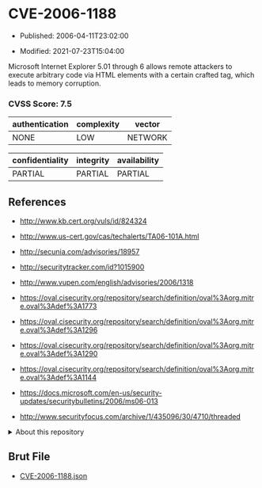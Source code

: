 # CVE-2006-1188

- Published: 2006-04-11T23:02:00

- Modified: 2021-07-23T15:04:00

Microsoft Internet Explorer 5.01 through 6 allows remote attackers to execute arbitrary code via HTML elements with a certain crafted tag, which leads to memory corruption.

### CVSS Score: **7.5**

| authentication | complexity | vector |
| --- | --- | --- |
| NONE | LOW | NETWORK |

| confidentiality | integrity | availability |
| --- | --- | --- |
| PARTIAL | PARTIAL | PARTIAL |

## References

* http://www.kb.cert.org/vuls/id/824324

* http://www.us-cert.gov/cas/techalerts/TA06-101A.html

* http://secunia.com/advisories/18957

* http://securitytracker.com/id?1015900

* http://www.vupen.com/english/advisories/2006/1318

* https://oval.cisecurity.org/repository/search/definition/oval%3Aorg.mitre.oval%3Adef%3A1773

* https://oval.cisecurity.org/repository/search/definition/oval%3Aorg.mitre.oval%3Adef%3A1296

* https://oval.cisecurity.org/repository/search/definition/oval%3Aorg.mitre.oval%3Adef%3A1290

* https://oval.cisecurity.org/repository/search/definition/oval%3Aorg.mitre.oval%3Adef%3A1144

* https://docs.microsoft.com/en-us/security-updates/securitybulletins/2006/ms06-013

* http://www.securityfocus.com/archive/1/435096/30/4710/threaded

<details>
<summary>About this repository</summary> 

  This repository is part of the project [Live Hack CVE](https://github.com/Live-Hack-CVE). Main website can be found [www.live-hack.org](https://www.live-hack.org) 
  
  Made by [Sn0wAlice](https://github.com/Sn0wAlice) for the people that care about security and need to have a feed of the latest CVEs. Hope you enjoy it, don't forget to star the repo and follow me on [Twitter](https://twitter.com/Sn0wAlice) and [Github](https://github.com/Sn0wAlice). And that is my [personnal website](https://www.alice-snow.me/)

  - [Home Page](https://github.com/Live-Hack-CVE)
  - [Framework](https://github.com/Live-Hack-CVE/cve-framework)
  - [CVE database](https://github.com/Live-Hack-CVE/full_database)
  - [Changelog](https://github.com/Live-Hack-CVE/Changelog)
</details>

## Brut File

* [CVE-2006-1188.json](https://raw.githubusercontent.com/Live-Hack-CVE/full_database/main/cves/2006/CVE-2006-1188.json)

